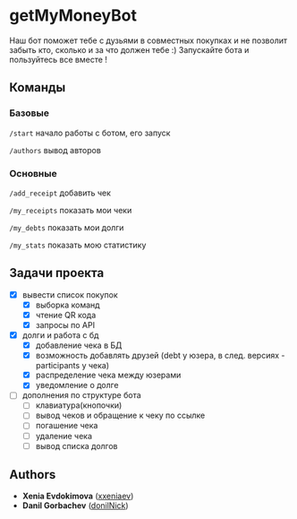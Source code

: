 # getMyMoneyBot
Наш бот поможет тебе с дузьями в совместных покупках и не позволит забыть кто, сколько и за что должен тебе :)
Запускайте бота и пользуйтесь все вместе !
## Команды
### Базовые
`/start` начало работы с ботом, его запуск

`/authors` вывод авторов
### Основные
`/add_receipt` добавить чек

`/my_receipts` показать мои чеки

`/my_debts` показать мои долги

`/my_stats` показать мою статистику
## Задачи проекта
- [x] вывести список покупок
  - [x] выборка команд
  - [x] чтение QR кода
  - [x] запросы по API
- [x] долги и работа с бд
  - [x] добавление чека в БД
  - [x] возможность добавлять друзей (debt у юзера, в след. версиях - participants у чека)
  - [x] распределение чека между юзерами
  - [x] уведомление о долге
- [ ] дополнения по структуре бота
  - [ ] клавиатура(кнопочки)
  - [ ] вывод чеков и обращение к чеку по ссылке
  - [ ] погашение чека
  - [ ] удаление чека
  - [ ] вывод списка долгов
## Authors
* **Xenia Evdokimova** ([xxeniaev](https://github.com/xxeniaev))
* **Danil Gorbachev** ([donilNick](https://github.com/donilNick))
